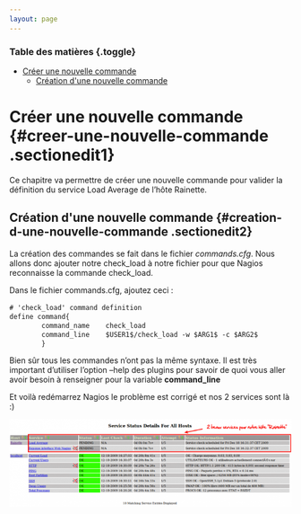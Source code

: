 ```yaml
---
layout: page
---
```


### Table des matières {.toggle}

-   [Créer une nouvelle
    commande](creer-sa-premiere-commande.html#creer-une-nouvelle-commande)
    -   [Création d'une nouvelle
        commande](creer-sa-premiere-commande.html#creation-d-une-nouvelle-commande)

Créer une nouvelle commande {#creer-une-nouvelle-commande .sectionedit1}
===========================

Ce chapitre va permettre de créer une nouvelle commande pour valider la
définition du service Load Average de l’hôte Rainette.

Création d'une nouvelle commande {#creation-d-une-nouvelle-commande .sectionedit2}
--------------------------------

La création des commandes se fait dans le fichier *commands.cfg*. Nous
allons donc ajouter notre check\_load à notre fichier pour que Nagios
reconnaisse la commande check\_load.

Dans le fichier commands.cfg, ajoutez ceci :

~~~
# 'check_load' command definition
define command{
        command_name    check_load
        command_line    $USER1$/check_load -w $ARG1$ -c $ARG2$
        }
~~~

Bien sûr tous les commandes n’ont pas la même syntaxe. Il est très
important d’utiliser l’option –help des plugins pour savoir de quoi vous
aller avoir besoin à renseigner pour la variable **command\_line**

Et voilà redémarrez Nagios le problème est corrigé et nos 2 services
sont là :)

[![](../../../../assets/media/nagios/nagios-debutant/nouveaux-services.png@w=700)](../../../../_detail/nagios/nagios-debutant/nouveaux-services.png@id=nagios%253Anagios-debutant%253Acreer-sa-premiere-commande.html "nagios:nagios-debutant:nouveaux-services.png")
